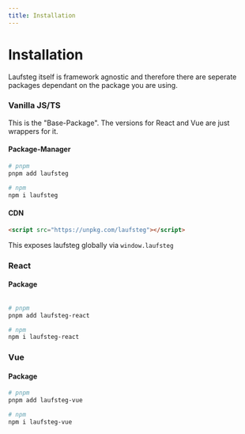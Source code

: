 ```yaml
---
title: Installation
---
```


# Installation

Laufsteg itself is framework agnostic and therefore there are seperate packages dependant on the package you are using.

### Vanilla JS/TS

This is the "Base-Package". The versions for React and Vue are just wrappers for it.

#### Package-Manager

```bash
# pnpm
pnpm add laufsteg

# npm
npm i laufsteg
```

#### CDN

```html
<script src="https://unpkg.com/laufsteg"></script>
```

This exposes laufsteg globally via `window.laufsteg`

### React

#### Package

```bash

# pnpm
pnpm add laufsteg-react

# npm
npm i laufsteg-react
```

### Vue

#### Package

```bash
# pnpm
pnpm add laufsteg-vue

# npm
npm i laufsteg-vue
```
